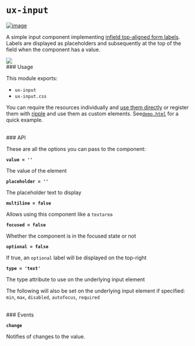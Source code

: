 # `ux-input`

[![image](https://img.shields.io/badge/component-vanilla-green.svg?style=flat-square)](https://github.com/pemrouz/vanilla/#vanilla)

A simple input component implementing [infield top-aligned form labels](http://uxmovement.com/forms/why-infield-top-aligned-form-labels-are-quickest-to-scan/). Labels are displayed as placeholders and subsequently at the top of the field when the component has a value.

<img src="https://raw.githubusercontent.com/vanillacomponents/ux-input/master/demo.gif">

<br>
### Usage

This module exports:

* `ux-input`
* `ux-input.css`

You can require the resources individually and [use them directly](https://github.com/pemrouz/vanilla/#vanilla) or register them with [ripple](https://github.com/rijs/minimal#minimal) and use them as custom elements. See[`demo.html`](https://rawgithub.com/vanillacomponents/ux-input/master/demo.html) for a quick example.

<br>
### API

These are all the options you can pass to the component:

**`value = ''`**

The value of the element

**`placeholder = ''`**

The placeholder text to display

**`multiline = false`**

Allows using this component like a `textarea` 

**`focused = false`**

Whether the component is in the focused state or not

**`optional = false`**

If true, an `optional` label will be displayed on the 
top-right

**`type = 'text'`**

The type attribute to use on the underlying input element 

The following will also be set on the underlying input element if specified: `min`, `max`, `disabled`, `autofocus`, `required`

<br>
### Events

**`change`**

Notifies of changes to the value.
